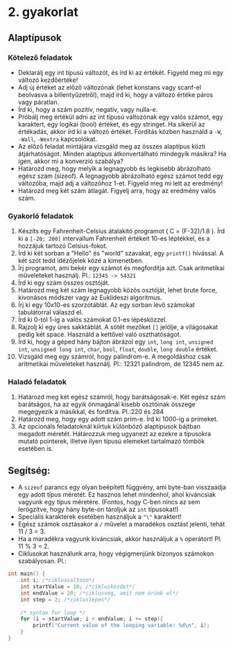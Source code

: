 # 2. gyakorlat

## Alaptípusok

### Kötelező feladatok
* Deklarálj egy int típusú változót, és írd ki az értékét. Figyeld meg mi egy változó kezdőértéke!
* Adj új értéket az előző változónak (lehet konstans vagy scanf-el beolvasva a billentyűzetről), majd írd ki, hogy a változó értéke páros vagy páratlan.
* Írd ki, hogy a szám pozitív, negatív, vagy nulla-e.
* Próbálj meg értékül adni az int típusú változónak egy valós számot, egy karaktert, egy logikai (bool) értéket, és egy stringet. Ha sikerül az értékadás, akkor írd ki a változó értékét. Fordítás közben használd a `-W`, `-Wall`, `-Wextra` kapcsolókat.
* Az előző feladat mintájára vizsgáld meg az összes alaptípus közti átjárhatóságot. Minden alaptípus átkonvertálható mindegyik másikra? Ha igen, akkor mi a konverzió szabálya?
* Határozd meg, hogy melyik a legnagyobb és legkisebb ábrázolható egész szám (sizeof). A legnagyobb ábrázolható egész számot tedd egy változóba, majd adj a változóhoz 1-et. Figyeld meg mi lett az eredmény!
* Határozd meg két szám átlagát. Figyelj arra, hogy az eredmény valós szám.

### Gyakorló feladatok
1. Készíts egy Fahrenheit-Celsius átalakító programot ( C = (F-32)/1.8 ). Írd ki a `[-20; 200]` intervallum Fahrenheit értékeit 10-es léptékkel, és a hozzájuk tartozó Celsius-fokot.
1. Írd ki két sorban a "Hello" és "world" szavakat, egy `printf()` hívással. A két szót tedd idézőjelek közé a kimenetben.
1. Írj programot, ami bekér egy számot és megfordítja azt. Csak aritmetikai műveleteket használj. Pl.: `12345 -> 54321`
1. Írd ki egy szám összes osztóját.
1. Határozd meg két szám legnagyobb közös osztóját, lehet brute force, kivonásos módszer vagy az Euklideszi algoritmus.
1. Írj ki egy 10x10-es szorzótáblát. Az egy sorban lévő számokat tabulátorral válaszd el.
1. Írd ki 0-tól 1-ig a valós számokat 0.1-es lépésközzel.
1. Rajzolj ki egy üres sakktáblát. A sötét mezőket `[]` jelölje, a világosakat pedig két space. Használd a kettővel való oszthatóságot.
1. Írd ki, hogy a géped hány bájton ábrázol egy `int`, `long int`, `unsigned int`, `unsigned long int`, `char`, `bool`, `float`, `double`, `long double` értéket.
1. Vizsgáld meg egy számról, hogy palindrom-e. A megoldáshoz csak aritmetikai műveleteket használj. Pl.: 12321 palindrom, de 12345 nem az.

### Haladó feladatok

1. Határozd meg két egész számról, hogy barátságosak-e. Két egész szám barátságos, ha az egyik önmagánál kisebb osztóinak összege megegyezik a másikkal, és fordítva. Pl.:220 és 284
1. Határozd meg, hogy egy adott szám prím-e. Írd ki 1000-ig a prímeket.
1. Az opcionáls feladatoknál kiírtuk különböző alaptípusok bájtban megadott méretét. Hátározzuk meg ugyanezt az ezekre a típusokra mutató pointerek, illetve ilyen típusú elemeket tartalmazó tömbök esetében is.



## Segítség:

* A `sizeof` parancs egy olyan beépített függvény, ami byte-ban visszaadja egy adott típus méretét. Ez hasznos lehet mindenhol, ahol kiváncsiak vagyunk egy típus méretére. (Fontos, hogy C-ben nincs az sem lerögzítve, hogy hány byte-on tároljuk az `int` típusokat!)
* Speciális karakterek esetében használjuk a `"\"` karaktert!
* Egész számok osztásakor a `/` művelet a maradékos osztást jelenti, tehát 11 / 3 = 3.
* Ha a maradékra vagyunk kiváncsiak, akkor használjuk a `%` operátort! Pl. 11 % 3 = 2.
* Ciklusokat használunk arra, hogy végigmenjünk bizonyos számokon szabályosan. Pl.:
```c
int main() {
    int i; /*ciklusvaltozo*/
    int startValue = 10; /*cikluskezdet*/
    int endValue = 20; /*ciklusveg, amit nem érünk el*/
    int step = 2; /*cikluslepes*/
    
    /* syntax for loop */
    for (i = startValue; i < endValue; i += step){
        printf("Current value of the looping variable: %d\n", i);
    }
}
```
